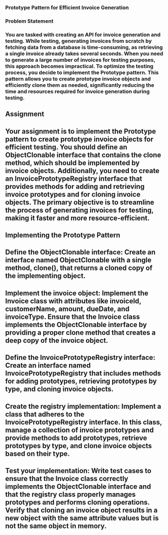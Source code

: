 ### Prototype Pattern for Efficient Invoice Generation
### Problem Statement
### You are tasked with creating an API for invoice generation and testing. While testing, generating invoices from scratch by fetching data from a database is time-consuming, as retrieving a single invoice already takes several seconds. When you need to generate a large number of invoices for testing purposes, this approach becomes impractical. To optimize the testing process, you decide to implement the Prototype pattern. This pattern allows you to create prototype invoice objects and efficiently clone them as needed, significantly reducing the time and resources required for invoice generation during testing.

## Assignment
## Your assignment is to implement the Prototype pattern to create prototype invoice objects for efficient testing. You should define an ObjectClonable interface that contains the clone method, which should be implemented by invoice objects. Additionally, you need to create an InvoicePrototypeRegistry interface that provides methods for adding and retrieving invoice prototypes and for cloning invoice objects. The primary objective is to streamline the process of generating invoices for testing, making it faster and more resource-efficient.

## Implementing the Prototype Pattern
## Define the ObjectClonable interface: Create an interface named ObjectClonable with a single method, clone(), that returns a cloned copy of the implementing object.

## Implement the invoice object: Implement the Invoice class with attributes like invoiceId, customerName, amount, dueDate, and invoiceType. Ensure that the Invoice class implements the ObjectClonable interface by providing a proper clone method that creates a deep copy of the invoice object.

## Define the InvoicePrototypeRegistry interface: Create an interface named InvoicePrototypeRegistry that includes methods for adding prototypes, retrieving prototypes by type, and cloning invoice objects.

## Create the registry implementation: Implement a class that adheres to the InvoicePrototypeRegistry interface. In this class, manage a collection of invoice prototypes and provide methods to add prototypes, retrieve prototypes by type, and clone invoice objects based on their type.

## Test your implementation: Write test cases to ensure that the Invoice class correctly implements the ObjectClonable interface and that the registry class properly manages prototypes and performs cloning operations. Verify that cloning an invoice object results in a new object with the same attribute values but is not the same object in memory.